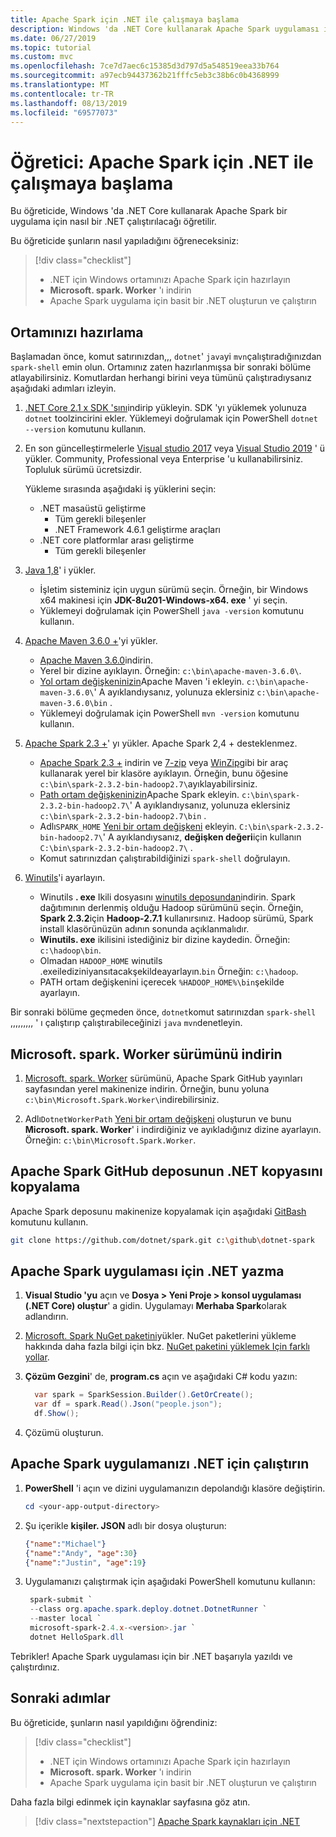 ```yaml
---
title: Apache Spark için .NET ile çalışmaya başlama
description: Windows 'da .NET Core kullanarak Apache Spark uygulaması için .NET çalıştırmayı öğrenin.
ms.date: 06/27/2019
ms.topic: tutorial
ms.custom: mvc
ms.openlocfilehash: 7ce7d7aec6c15385d3d797d5a548519eea33b764
ms.sourcegitcommit: a97ecb94437362b21fffc5eb3c38b6c0b4368999
ms.translationtype: MT
ms.contentlocale: tr-TR
ms.lasthandoff: 08/13/2019
ms.locfileid: "69577073"
---
```

# <a name="tutorial-get-started-with-net-for-apache-spark"></a>Öğretici: Apache Spark için .NET ile çalışmaya başlama

Bu öğreticide, Windows 'da .NET Core kullanarak Apache Spark bir uygulama için nasıl bir .NET çalıştırılacağı öğretilir.

Bu öğreticide şunların nasıl yapıladığını öğreneceksiniz:

> [!div class="checklist"]
> * .NET için Windows ortamınızı Apache Spark için hazırlayın
> * **Microsoft. spark. Worker** 'ı indirin
> * Apache Spark uygulama için basit bir .NET oluşturun ve çalıştırın

## <a name="prepare-your-environment"></a>Ortamınızı hazırlama

Başlamadan önce, komut satırınızdan,,, `dotnet`' `java`yi `mvn`çalıştıradığınızdan `spark-shell` emin olun. Ortamınız zaten hazırlanmışsa bir sonraki bölüme atlayabilirsiniz. Komutlardan herhangi birini veya tümünü çalıştıradıysanız aşağıdaki adımları izleyin.

1. [.NET Core 2.1 x SDK 'sını](https://dotnet.microsoft.com/download/dotnet-core/2.1)indirip yükleyin. SDK 'yı yüklemek yolunuza `dotnet` toolzincirini ekler. Yüklemeyi doğrulamak için PowerShell `dotnet --version` komutunu kullanın.

2. En son güncelleştirmelerle [Visual studio 2017](https://www.visualstudio.com/downloads/) veya [Visual Studio 2019](https://visualstudio.microsoft.com/vs/preview/) ' ü yükler. Community, Professional veya Enterprise 'u kullanabilirsiniz. Topluluk sürümü ücretsizdir.

   Yükleme sırasında aşağıdaki iş yüklerini seçin:
      * .NET masaüstü geliştirme
          * Tüm gerekli bileşenler
          * .NET Framework 4.6.1 geliştirme araçları
      * .NET core platformlar arası geliştirme
          * Tüm gerekli bileşenler

3. [Java 1,8](https://www.oracle.com/technetwork/java/javase/downloads/jdk8-downloads-2133151.html)' i yükler.

    * İşletim sisteminiz için uygun sürümü seçin. Örneğin, bir Windows x64 makinesi için **JDK-8u201-Windows-x64. exe** ' yi seçin.
    * Yüklemeyi doğrulamak için PowerShell `java -version` komutunu kullanın.

4. [Apache Maven 3.6.0 +](https://maven.apache.org/download.cgi)'yi yükler.
    * [Apache Maven 3.6.0](http://mirror.metrocast.net/apache/maven/maven-3/3.6.0/binaries/apache-maven-3.6.0-bin.zip)indirin.
    * Yerel bir dizine ayıklayın. Örneğin: `c:\bin\apache-maven-3.6.0\`.
    * [Yol ortam değişkeninizin](https://www.java.com/en/download/help/path.xml)Apache Maven 'i ekleyin. `c:\bin\apache-maven-3.6.0\`' A ayıklandıysanız, yolunuza eklersiniz `c:\bin\apache-maven-3.6.0\bin` .
    * Yüklemeyi doğrulamak için PowerShell `mvn -version` komutunu kullanın.

5. [Apache Spark 2.3 +](https://spark.apache.org/downloads.html)' yı yükler. Apache Spark 2,4 + desteklenmez.
    * [Apache Spark 2.3 +](https://spark.apache.org/downloads.html) indirin ve [7-zip](https://www.7-zip.org/) veya [WinZip](https://www.winzip.com/)gibi bir araç kullanarak yerel bir klasöre ayıklayın. Örneğin, bunu öğesine `c:\bin\spark-2.3.2-bin-hadoop2.7\`ayıklayabilirsiniz.
    * [Path ortam değişkeninizin](https://www.java.com/en/download/help/path.xml)Apache Spark ekleyin. `c:\bin\spark-2.3.2-bin-hadoop2.7\`' A ayıklandıysanız, yolunuza eklersiniz `c:\bin\spark-2.3.2-bin-hadoop2.7\bin` .
    * Adlı`SPARK_HOME` [Yeni bir ortam değişkeni](https://www.java.com/en/download/help/path.xml) ekleyin. `C:\bin\spark-2.3.2-bin-hadoop2.7\`' A ayıklandıysanız, **değişken değeri**için kullanın `C:\bin\spark-2.3.2-bin-hadoop2.7\` .
    * Komut satırınızdan çalıştırabildiğinizi `spark-shell` doğrulayın.

6. [Winutils](https://github.com/steveloughran/winutils)'i ayarlayın.
    * Winutils **. exe** Ikili dosyasını [winutils deposundan](https://github.com/steveloughran/winutils)indirin. Spark dağıtımının derlenmiş olduğu Hadoop sürümünü seçin. Örneğin, **Spark 2.3.2**için **Hadoop-2.7.1** kullanırsınız. Hadoop sürümü, Spark install klasörünüzün adının sonunda açıklanmalıdır.
    * **Winutils. exe** ikilisini istediğiniz bir dizine kaydedin. Örneğin: `c:\hadoop\bin`.
    * Olmadan `HADOOP_HOME` winutils .exeilediziniyansıtacakşekildeayarlayın.`bin` Örneğin: `c:\hadoop`.
    * PATH ortam değişkenini içerecek `%HADOOP_HOME%\bin`şekilde ayarlayın.

Bir sonraki bölüme geçmeden önce, `dotnet`komut satırınızdan `spark-shell` ,,,,,,,,, ' ı çalıştırıp çalıştırabileceğinizi `java` `mvn`denetleyin.

## <a name="download-the-microsoftsparkworker-release"></a>Microsoft. spark. Worker sürümünü indirin

1. [Microsoft. spark. Worker](https://github.com/dotnet/spark/releases) sürümünü, Apache Spark GitHub yayınları sayfasından yerel makinenize indirin. Örneğin, bunu yoluna `c:\bin\Microsoft.Spark.Worker\`indirebilirsiniz.

2. Adlı`DotnetWorkerPath` [Yeni bir ortam değişkeni](https://www.java.com/en/download/help/path.xml) oluşturun ve bunu **Microsoft. spark. Worker**' i indirdiğiniz ve ayıkladığınız dizine ayarlayın. Örneğin: `c:\bin\Microsoft.Spark.Worker`.

## <a name="clone-the-net-for-apache-spark-github-repo"></a>Apache Spark GitHub deposunun .NET kopyasını kopyalama

Apache Spark deposunu makinenize kopyalamak için aşağıdaki [GitBash](https://gitforwindows.org/) komutunu kullanın.

```bash
git clone https://github.com/dotnet/spark.git c:\github\dotnet-spark
```

## <a name="write-a-net-for-apache-spark-app"></a>Apache Spark uygulaması için .NET yazma

1. **Visual Studio 'yu** açın ve **Dosya > Yeni Proje > konsol uygulaması (.NET Core) oluştur**' a gidin. Uygulamayı **Merhaba Spark**olarak adlandırın.

2. [Microsoft. Spark NuGet paketini](https://www.nuget.org/profiles/spark)yükler. NuGet paketlerini yükleme hakkında daha fazla bilgi için bkz. [NuGet paketini yüklemek Için farklı yollar](https://docs.microsoft.com/nuget/consume-packages/ways-to-install-a-package).

3. **Çözüm Gezgini**' de, **program.cs** açın ve aşağıdaki C# kodu yazın:

   ```csharp
     var spark = SparkSession.Builder().GetOrCreate();
     var df = spark.Read().Json("people.json");
     df.Show();
   ```

4. Çözümü oluşturun.

## <a name="run-your-net-for-apache-spark-app"></a>Apache Spark uygulamanızı .NET için çalıştırın

1. **PowerShell** 'i açın ve dizini uygulamanızın depolandığı klasöre değiştirin.

   ```powershell
   cd <your-app-output-directory>
   ```

2. Şu içerikle **kişiler. JSON** adlı bir dosya oluşturun:

   ```json
   {"name":"Michael"}
   {"name":"Andy", "age":30}
   {"name":"Justin", "age":19}
   ```

3. Uygulamanızı çalıştırmak için aşağıdaki PowerShell komutunu kullanın:

   ```powershell
    spark-submit `
    --class org.apache.spark.deploy.dotnet.DotnetRunner `
    --master local `
    microsoft-spark-2.4.x-<version>.jar `
    dotnet HelloSpark.dll
    ```

Tebrikler! Apache Spark uygulaması için bir .NET başarıyla yazıldı ve çalıştırdınız.

## <a name="next-steps"></a>Sonraki adımlar

Bu öğreticide, şunların nasıl yapıldığını öğrendiniz:
> [!div class="checklist"]
> * .NET için Windows ortamınızı Apache Spark için hazırlayın
> * **Microsoft. spark. Worker** 'ı indirin
> * Apache Spark uygulama için basit bir .NET oluşturun ve çalıştırın

Daha fazla bilgi edinmek için kaynaklar sayfasına göz atın.
> [!div class="nextstepaction"]
> [Apache Spark kaynakları için .NET](../resources/index.md)
